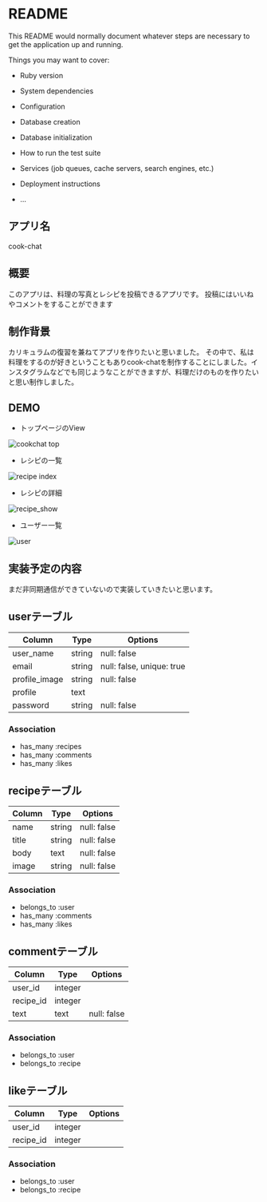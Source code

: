 # README

This README would normally document whatever steps are necessary to get the
application up and running.

Things you may want to cover:

* Ruby version

* System dependencies

* Configuration

* Database creation

* Database initialization

* How to run the test suite

* Services (job queues, cache servers, search engines, etc.)

* Deployment instructions

* ...

## アプリ名
  cook-chat

## 概要
  このアプリは、料理の写真とレシピを投稿できるアプリです。  投稿にはいいねやコメントをすることができます

## 制作背景
  カリキュラムの復習を兼ねてアプリを作りたいと思いました。
  その中で、私は料理をするのが好きということもありcook-chatを制作することにしました。インスタグラムなどでも同じようなことができますが、料理だけのものを作りたいと思い制作しました。
## DEMO

* トップページのView

![cookchat top](https://user-images.githubusercontent.com/65294836/90475500-84d7c800-e162-11ea-9d17-134e27c21295.jpg)


* レシピの一覧

![recipe index](https://user-images.githubusercontent.com/65294836/90477794-fb76c480-e166-11ea-9b5c-2f3574c611d8.jpg)


* レシピの詳細

![recipe_show](https://user-images.githubusercontent.com/65294836/90496787-3be33c00-e181-11ea-9517-9c57512de24d.jpg)


* ユーザー一覧

![user](https://user-images.githubusercontent.com/65294836/90477241-02e99e00-e166-11ea-8187-6b8f54a345eb.jpg)


## 実装予定の内容
  まだ非同期通信ができていないので実装していきたいと思います。


## userテーブル
|Column|Type|Options|
|------|----|-------|
|user_name|string|null: false|
|email|string|null: false, unique: true|
|profile_image|string|null: false|
|profile|text||
|password|string|null: false|

### Association
- has_many :recipes
- has_many :comments
- has_many :likes

## recipeテーブル
|Column|Type|Options|
|------|----|-------|
|name|string|null: false|
|title|string|null: false|
|body|text|null: false|
|image|string|null: false|

### Association
- belongs_to :user
- has_many :comments
- has_many :likes

## commentテーブル
|Column|Type|Options|
|------|----|-------|
|user_id|integer||
|recipe_id|integer||
|text|text|null: false|

### Association
- belongs_to :user
- belongs_to :recipe

## likeテーブル
|Column|Type|Options|
|------|----|-------|
|user_id|integer||
|recipe_id|integer||

### Association
- belongs_to :user
- belongs_to :recipe
